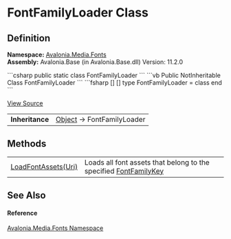 # FontFamilyLoader Class




## Definition
**Namespace:** <a href="N_Avalonia_Media_Fonts">Avalonia.Media.Fonts</a>  
**Assembly:** Avalonia.Base (in Avalonia.Base.dll) Version: 11.2.0

<Tabs groupId="api-code-preview">
<TabItem value="csharp" label="C#">
```csharp
public static class FontFamilyLoader
```
</TabItem>
<TabItem value="vb" label="VB">
```vb
Public NotInheritable Class FontFamilyLoader
```
</TabItem>
<TabItem value="fsharp" label="F#">
```fsharp
[<AbstractClassAttribute>]
[<SealedAttribute>]
type FontFamilyLoader = class end
```
</TabItem>
</Tabs>



<a href="https://github.com/AvaloniaUI/Avalonia/tree/master/src/Avalonia.Base/Media/Fonts/FontFamilyLoader.cs" title="View the source code">View Source</a>

<table>
<tr><td><strong>Inheritance</strong></td><td><a href="https://learn.microsoft.com/dotnet/api/system.object" target="_blank" rel="noopener noreferrer">Object</a>  →  FontFamilyLoader</td></tr>
</table>



## Methods
<table>
<tr>
<td><a href="M_Avalonia_Media_Fonts_FontFamilyLoader_LoadFontAssets">LoadFontAssets(Uri)</a></td>
<td>Loads all font assets that belong to the specified <a href="T_Avalonia_Media_Fonts_FontFamilyKey">FontFamilyKey</a></td>
</tr>
</table>

## See Also


#### Reference
<a href="N_Avalonia_Media_Fonts">Avalonia.Media.Fonts Namespace</a>  

